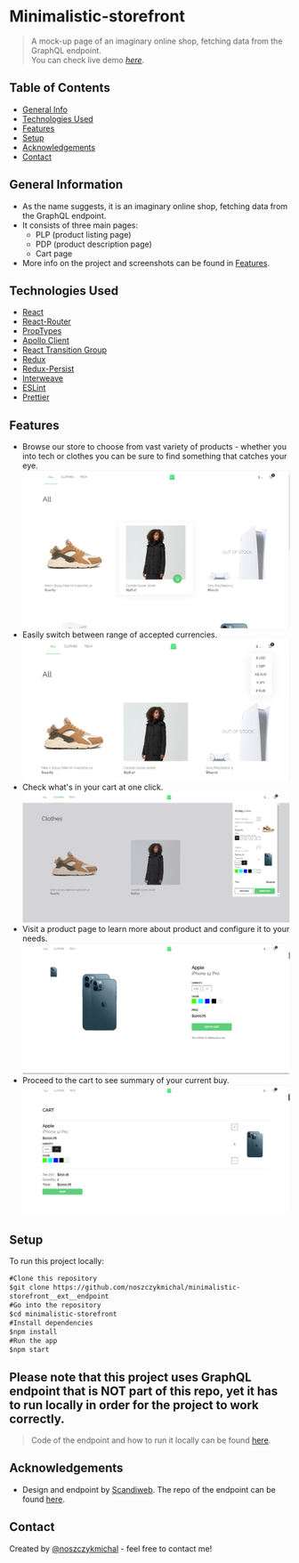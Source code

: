 # Minimalistic-storefront

> A mock-up page of an imaginary online shop, fetching data from the GraphQL endpoint.  
> You can check live demo [_here_](https://minimalistic-storefront.web.app/).

## Table of Contents

- [General Info](#general-information)
- [Technologies Used](#technologies-used)
- [Features](#features)
- [Setup](#setup)
- [Acknowledgements](#acknowledgements)
- [Contact](#contact)

## General Information

- As the name suggests, it is an imaginary online shop, fetching data from the GraphQL endpoint.
- It consists of three main pages:
  - PLP (product listing page)
  - PDP (product description page)
  - Cart page
- More info on the project and screenshots can be found in [Features](#features).

## Technologies Used

- [React](https://reactjs.org/blog/2022/03/29/react-v18.html)
- [React-Router](https://github.com/remix-run/react-router)
- [PropTypes](https://www.npmjs.com/package/prop-types)
- [Apollo Client](https://www.apollographql.com/docs/react/)
- [React Transition Group](https://reactcommunity.org/react-transition-group/)
- [Redux](https://redux.js.org/)
- [Redux-Persist](https://github.com/rt2zz/redux-persist)
- [Interweave](https://interweave.dev/)
- [ESLint](https://www.npmjs.com/package/eslint)
- [Prettier](https://www.npmjs.com/package/prettier)

## Features

- Browse our store to choose from vast variety of products - whether you into tech or clothes you can be sure to find something that catches your eye.
  ![Example screenshot](./img/plp.png)
- Easily switch between range of accepted currencies.
  ![Example screenshot](./img/currency-switcher.png)
- Check what's in your cart at one click.
  ![Example screenshot](./img/cart-overlay.png)
- Visit a product page to learn more about product and configure it to your needs.
  ![Example screenshot](./img/pdp.png)
- Proceed to the cart to see summary of your current buy.
  ![Example screenshot](./img/cart.png)

## Setup

To run this project locally:

```
#Clone this repository
$git clone https://github.com/noszczykmichal/minimalistic-storefront__ext__endpoint
#Go into the repository
$cd minimalistic-storefront
#Install dependencies
$npm install
#Run the app
$npm start
```

## Please note that this project uses GraphQL endpoint that is NOT part of this repo, yet it has to run locally in order for the project to work correctly.

> Code of the endpoint and how to run it locally can be found [here](https://github.com/scandiweb/junior-react-endpoint).

## Acknowledgements

- Design and endpoint by [Scandiweb](https://github.com/scandiweb). The repo of the endpoint can be found [here](https://github.com/scandiweb/junior-react-endpoint).

## Contact

Created by [@noszczykmichal](https://www.linkedin.com/in/michal-noszczyk/) - feel free to contact me!
